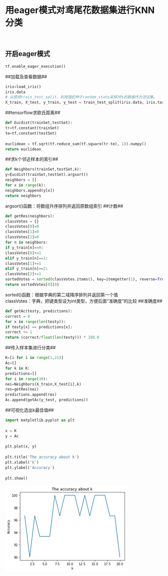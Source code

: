 # 用eager模式对鸢尾花数据集进行KNN分类 #

<br/>

## 开启eager模式 ##
```python
tf.enable_eager_execution()
```
##加载及查看数据##
```python
iris=load_iris()
iris.data
# 从使用train_test_split，利用随机种子random_state采样20%的数据作为测试集。
X_train, X_test, y_train, y_test = train_test_split(iris.data, iris.target, test_size=0.2, random_state=33)
```
##tensorflow求欧氏距离##
```python
def Eucdist(trainSet,testSet):
tr=tf.constant(trainSet)
te=tf.constant(testSet)

euclidean = tf.sqrt(tf.reduce_sum(tf.square(tr-te), 1)).numpy()
return euclidean
```
##求k个邻近样本的索引##
```python
def Neighbors(trainSet,testSet,k):
y=Eucdist(trainSet,testSet).argsort()
neighbors = []
for x in range(k):
neighbors.append(y[x])
return neighbors
```
argsort()函数：将数组升序排列并返回原数组索引
##计数##
```python
def getRes(neighbors):
classVotes = {}
classVotes[0]=0
classVotes[1]=0
classVotes[2]=0
for n in neighbors:
if y_train[n]==0:
classVotes[0]+=1
elif y_train[n]==1:
classVotes[1]+=1
elif y_train[n]==2:
classVotes[2]+=1
sortedVotes = sorted(classVotes.items(), key=itemgetter(1), reverse=True)
return sortedVotes[0][0]
```
sorted()函数：根据字典的第二域降序排列并返回第一个值<br/>
classVotes：字典，把键类型设为int类型，方便后面“准确度”的比较
##准确度##
```python
def getAc(testy, predictions):
correct = 0
for x in range(len(testy)):
if testy[x] == predictions[x]:
correct += 1
return (correct/float(len(testy))) * 100.0
```
##传入样本集进行分类##
```python
K=[i for i in range(1,21)]
Ac=[]
for k in K:
predictions=[]
for i in range(30):
nei=Neighbors(X_train,X_test[i],k)
res=getRes(nei)
predictions.append(res)
Ac.append(getAc(y_test, predictions))
```
##可视化选出k最佳值##
```python
import matplotlib.pyplot as plt
 
x = K
y = Ac
 
plt.plot(x, y)
 
plt.title('The accuracy about k')
plt.xlabel('k')
plt.ylabel('Accuracy')
 
plt.show()
```
![](https://github.com/m-L-0/18a-liyingjie-2016-530/blob/master/%E5%A4%A7%E4%BD%9C%E4%B8%9A2-KNN/%E5%87%86%E7%A1%AE%E5%BA%A6.png)